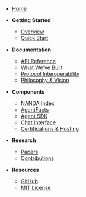 - [Home](/)

- **Getting Started**
  - [Overview](/#overview)
  - [Quick Start](/quickstart)

- **Documentation**
  - [API Reference](/api)
  - [What We've Built](/#what-weve-built)
  - [Protocol Interoperability](/#protocol-interoperability)
  - [Philosophy & Vision](/#philosophy-and-vision)

- **Components**
  - [NANDA Index](/#1-nanda-index)
  - [AgentFacts](/#2-agentfacts)
  - [Agent SDK](/#3-agent-sdk)
  - [Chat Interface](/#4-chat-interface)
  - [Certifications & Hosting](/#5-certifications-and-hosting)

- **Research**
  - [Papers](/#papers)
  - [Contributions](/#research--contributions)

- **Resources**
  - [GitHub](https://github.com/aidecentralized/nandapapers)
  - [MIT License](https://opensource.org/licenses/MIT) 